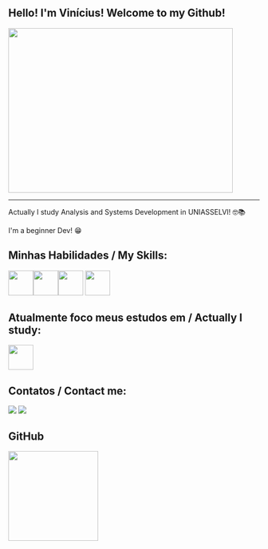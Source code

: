 ## Hello! I'm Vinícius! Welcome to my Github!
<img loading="lazy" src="https://media2.giphy.com/media/v1.Y2lkPTc5MGI3NjExeGZxeWgyeHRmM241d2RtMjJieDgzMWY0cml1bXlkeW1vZXBiMGVqeCZlcD12MV9pbnRlcm5hbF9naWZfYnlfaWQmY3Q9Zw/NytMLKyiaIh6VH9SPm/giphy.gif" width="450" height="330"/>

-----------------------------------------------------------------------------------------
Actually I study Analysis and Systems Development in UNIASSELVI! 🤓📚

I'm a beginner Dev! 😁

## Minhas Habilidades / My Skills:

<img loading="lazy" src="https://logospng.org/download/html-5/logo-html-5-256.png" width="50" height="50"/><img loading="lazy" src="https://logospng.org/download/css-3/logo-css-3-256.png" width="50" height="50"/><img loading="lazy" src="https://logospng.org/download/javascript/logo-javascript-icon-256.png" width="50" height="50"/>  <img loading="lazy" src="https://cdn.freebiesupply.com/logos/large/2x/python-5-logo-png-transparent.png" width="50" height="50"/> 

## Atualmente foco meus estudos em / Actually I study:

<img loading="lazy" src="https://cdn.freebiesupply.com/logos/large/2x/python-5-logo-png-transparent.png" width="50" height="50"/> 

## Contatos / Contact me:

<div>
<a href="https://instagram.com/viniaz" target="_blank"><img loading="lazy" src="https://img.shields.io/badge/-Instagram-%23E4405F?style=for-the-badge&logo=instagram&logoColor=white" target="_blank"></a>
<a href="https://www.linkedin.com/in/viniaz" target="_blank"><img loading="lazy" src="https://img.shields.io/badge/-LinkedIn-%230077B5?style=for-the-badge&logo=linkedin&logoColor=white" target="_blank"></a>   
</div>

## GitHub 
<div>
<a href="https://github.com/viniciusaze">
<img loading="lazy" height="180em" src="https://github-readme-stats.vercel.app/api/top-langs/?username=viniciusaze&layout=compact&langs_count=7&theme=dracula"/>
</div>
</center>

